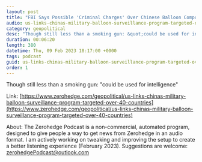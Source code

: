 ```yaml
---
layout: post
title: "FBI Says Possible 'Criminal Charges' Over Chinese Balloon Components"
audio: us-links-chinas-military-balloon-surveillance-program-targeted-over-40-countries-1
category: geopolitical
desc: "Though still less than a smoking gun: &quot;could be used for intelligence&quot;  "
duration: 00:06:20
length: 380
datetime: Thu, 09 Feb 2023 18:17:00 +0000
tags: podcast
guid: us-links-chinas-military-balloon-surveillance-program-targeted-over-40-countries-0
order: 1
---
```

Though still less than a smoking gun: &quot;could be used for intelligence&quot;  

Link: [https://www.zerohedge.com/geopolitical/us-links-chinas-military-balloon-surveillance-program-targeted-over-40-countries](https://www.zerohedge.com/geopolitical/us-links-chinas-military-balloon-surveillance-program-targeted-over-40-countries)

About: The Zerohedge Podcast is a non-commercial, automated program, designed to give people a way to get news from Zerohedge in an audio format.  I am actively working on tweaking and improving the setup to create a better listening experience (February 2023).  Suggestions are welcome: [zerohedgePodcast@outlook.com](mailto:zerohedgePodcast@outlook.com)